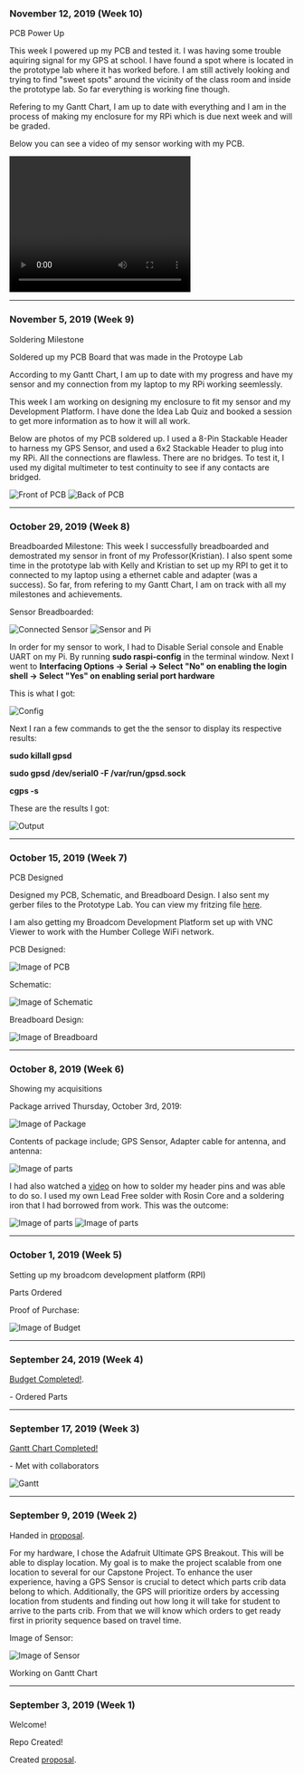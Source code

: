 <h3 id="november-12-2019-week-10">November 12, 2019 (Week 10)</h3>
<p> PCB Power Up </p>
<p> This week I powered up my PCB and tested it. I was having some trouble aquiring signal for my GPS at school. I have found a spot where is located in the prototype lab where it has worked before. I am still actively looking and trying to find "sweet spots" around the vicinity of the class room and inside the prototype lab. So far everything is working fine though. </p>
<p> Refering to my Gantt Chart, I am up to date with everything and I am in the process of making my enclosure for my RPi which is due next week and will be graded. </p>
<p> Below you can see a video of my sensor working with my PCB. </p>
<video width="320" height="240" controls>
  <source src="videos/PCB_PowerUp.mp4" type="video/mp4">
  Your browser does not support HTML5 video.
</video>






<hr size="10" width="100%" align="center" color="green">
<h3 id="november-5-2019-week-9">November 5, 2019 (Week 9)</h3>
<p> Soldering Milestone </p>
<p> Soldered up my PCB Board that was made in the Protoype Lab </p>
<p> According to my Gantt Chart, I am up to date with my progress and have my sensor and my connection from my laptop to my RPi working seemlessly. </p>
<p> This week I am working on designing my enclosure to fit my sensor and my Development Platform. I have done the Idea Lab Quiz and booked a session to get more information as to how it will all work. </p>
<p> Below are photos of my PCB soldered up. I used a 8-Pin Stackable Header to harness my GPS Sensor, and used a 6x2 Stackable Header to plug into my RPi. All the connections are flawless. There are no bridges. To test it, I used my digital multimeter to test continuity to see if any contacts are bridged. </p>
<img src="images/pcbFront.jpg" alt="Front of PCB"/>
<img src="images/pcbBack.jpg" alt="Back of PCB"/>




<hr size="10" width="100%" align="center" color="green">
<h3 id="october-29-2019-week-8">October 29, 2019 (Week 8)</h3>
<p> Breadboarded Milestone: This week I successfully breadboarded and demostrated my sensor in front of my Professor(Kristian). I also spent some time in the prototype lab with Kelly and Kristian to set up my RPI to get it to connected to my laptop using a ethernet cable and adapter (was a success). So far, from refering to my Gantt Chart, I am on track with all my milestones and achievements. </p>
<p> Sensor Breadboarded: </p>
<img src="images/sensor_connected.jpg" alt="Connected Sensor"/>
<img src="images/sensor_and_pi.jpg" alt="Sensor and Pi"/>

<p> In order for my sensor to work, I had to Disable Serial console and Enable UART on my Pi. By running <b>sudo raspi-config</b> in the terminal window. Next I went to <b>Interfacing Options -> Serial -> Select "No" on enabling the login shell -> Select "Yes" on enabling serial port hardware</b></p>
<p> This is what I got: </p>
<img src="images/config.png" alt="Config"/>

<p> Next I ran a few commands to get the the sensor to display its respective results: </p>
<p><b> sudo killall gpsd </b></p>
<p><b> sudo gpsd /dev/serial0 -F /var/run/gpsd.sock </b></p>
<p><b> cgps -s </b></p>

<p> These are the results I got: </p>
<img src="images/output.jpg" alt="Output"/>
<hr size="10" width="100%" align="center" color="green">
<h3 id="october-15-2019-week-7">October 15, 2019 (Week 7)</h3>
<p> PCB Designed </p>
<p> Designed my PCB, Schematic, and Breadboard Design. I also sent my gerber files to the Prototype Lab. You can view my fritzing file <a href="https://github.com/rickyramnath97/gps/blob/master/electronics/GPS%20Fritzing2.fzz">here</a>. </p>
<p> I am also getting my Broadcom Development Platform set up with VNC Viewer to work with the Humber College WiFi network. </p> 
<p>PCB Designed: </p>
<img src="images/PCB2.PNG" alt="Image of PCB"/>
<p>Schematic: </p>
<img src="images/Schematic.PNG" alt="Image of Schematic"/>
<p>Breadboard Design: </p>
<img src="images/Breadboard.PNG" alt="Image of Breadboard"/>


<hr size="10" width="100%" align="center" color="green">

<h3 id="october-8-2019-week-6">October 8, 2019 (Week 6)</h3>
<p> Showing my acquisitions </p>
<p> Package arrived Thursday, October 3rd, 2019: </p>
<img src="images/package.jpg" alt="Image of Package"/>

<p> Contents of package include; GPS Sensor, Adapter cable for antenna, and antenna: </p>

<img src="images/parts.jpg" alt="Image of parts"/>

<p> I had also watched a <a href="https://youtu.be/3230nCz3XQA">video</a> on how to solder my header pins and was able to do so. I used my own Lead Free solder with Rosin Core and a soldering iron that I had borrowed from work. This was the outcome:</p>

<img src="images/before.JPG" alt="Image of parts"/>

<img src="images/after.jpg" alt="Image of parts"/>



<hr size="10" width="100%" align="center" color="green">

<h3 id="october-1-2019-week-5">October 1, 2019 (Week 5)</h3>
<p> Setting up my broadcom development platform (RPI) </p>
<p> Parts Ordered </p>

<p> Proof of Purchase: </p>
<img src="images/Budget 2.PNG" alt="Image of Budget"/>

<hr size="10" width="100%" align="center" color="green">

<h3 id="september-24-2019-week-4">September 24, 2019 (Week 4)</h3>
  
<p><a href="https://github.com/rickyramnath97/gps/blob/master/documentation/Rickys%20Budget.xlsx">Budget Completed!</a>.</p>
  <p>- Ordered Parts</p>

<hr size="10" width="100%" align="center" color="green">

<h3 id="september-17-2019-week-3">September 17, 2019 (Week 3)</h3>
   
<p><a href="https://github.com/rickyramnath97/gps/blob/master/documentation/CENG317%20Project%20Plan.gan">Gantt Chart Completed!</a></p>
 <p>- Met with collaborators </p> 
<img src="images/gantt.PNG" alt="Gantt"/>

<hr size="10" width="100%" align="center" color="green"> 
  
<h3 id="september-09-2019-week-2">September 9, 2019 (Week 2)</h3>

<p> Handed in <a href="https://github.com/rickyramnath97/gps/blob/master/documentation/ProposalContentStudentNameRev03.xlsx">proposal</a>. </p>

<p> For my hardware, I chose the Adafruit Ultimate GPS Breakout. This will be able to display location. My goal is to make the project scalable from one location to several for our Capstone Project. To enhance the user experience, having a GPS Sensor is crucial to detect which parts crib data belong to which. Additionally, the GPS will prioritize orders by accessing location from students and finding out how long it will take for student to arrive to the parts crib. From that we will know which orders to get ready first in priority sequence based on travel time. </p>
  
  
<p> Image of Sensor: </p>
<img src="images/sensor.jpg" alt="Image of Sensor"/>

  
<p> Working on Gantt Chart </p>


<hr size="10" width="100%" align="center" color="green">


<h3 id="september-03-2019-week-1">September 3, 2019 (Week 1)</h3>

<p>Welcome! </p>
<p>Repo Created! </p>

<p>Created <a href="https://github.com/rickyramnath97/gps/blob/master/documentation/ProposalContentStudentNameRev03.xlsx">proposal</a>.</p>
